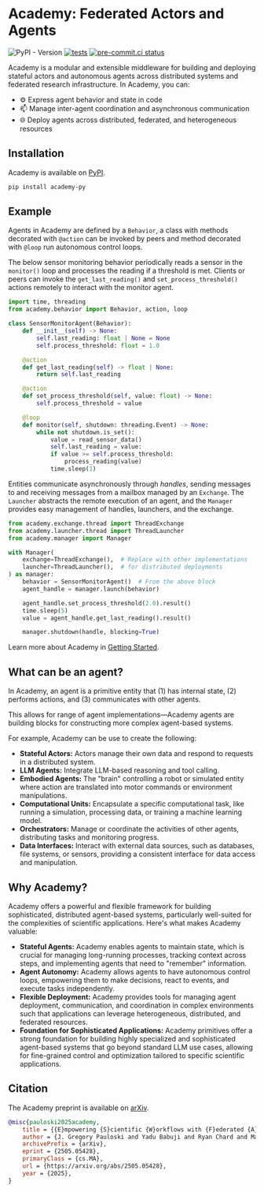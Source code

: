 # Academy: Federated Actors and Agents

![PyPI - Version](https://img.shields.io/pypi/v/academy-py)
[![tests](https://github.com/proxystore/academy/actions/workflows/tests.yml/badge.svg)](https://github.com/proxystore/academy/actions)
[![pre-commit.ci status](https://results.pre-commit.ci/badge/github/proxystore/academy/main.svg)](https://results.pre-commit.ci/latest/github/proxystore/academy/main)

Academy is a modular and extensible middleware for building and deploying stateful actors and autonomous agents across distributed systems and federated research infrastructure.
In Academy, you can:

* ⚙️  Express agent behavior and state in code
* 📫 Manage inter-agent coordination and asynchronous communication
* 🌐 Deploy agents across distributed, federated, and heterogeneous resources

## Installation

Academy is available on [PyPI](https://pypi.org/project/academy-py/).

```bash
pip install academy-py
```

## Example

Agents in Academy are defined by a `Behavior`, a class with methods decorated with `@action` can be invoked by peers and method decorated with `@loop` run autonomous control loops.

The below sensor monitoring behavior periodically reads a sensor in the `monitor()` loop and processes the reading if a threshold is met.
Clients or peers can invoke the `get_last_reading()` and `set_process_threshold()` actions remotely to interact with the monitor agent.

```python
import time, threading
from academy.behavior import Behavior, action, loop

class SensorMonitorAgent(Behavior):
    def __init__(self) -> None:
        self.last_reading: float | None = None
        self.process_threshold: float = 1.0

    @action
    def get_last_reading(self) -> float | None:
        return self.last_reading

    @action
    def set_process_threshold(self, value: float) -> None:
        self.process_threshold = value

    @loop
    def monitor(self, shutdown: threading.Event) -> None:
        while not shutdown.is_set():
            value = read_sensor_data()
            self.last_reading = value:
            if value >= self.process_threshold:
                process_reading(value)
            time.sleep(1)
```

Entities communicate asynchronously through *handles*, sending messages to and receiving messages from a mailbox managed by an `Exchange`.
The `Launcher` abstracts the remote execution of an agent, and the `Manager` provides easy management of handles, launchers, and the exchange.

```python
from academy.exchange.thread import ThreadExchange
from academy.launcher.thread import ThreadLauncher
from academy.manager import Manager

with Manager(
    exchange=ThreadExchange(),  # Replace with other implementations
    launcher=ThreadLauncher(),  # for distributed deployments
) as manager:
    behavior = SensorMonitorAgent()  # From the above block
    agent_handle = manager.launch(behavior)

    agent_handle.set_process_threshold(2.0).result()
    time.sleep(5)
    value = agent_handle.get_last_reading().result()

    manager.shutdown(handle, blocking=True)
```

Learn more about Academy in [Getting Started](https://academy.proxystore.dev/latest/get-started).

## What can be an agent?

In Academy, an agent is a primitive entity that (1) has internal state, (2) performs actions, and (3) communicates with other agents.

This allows for range of agent implementations—Academy agents are building blocks for constructing more complex agent-based systems.

For example, Academy can be use to create the following:

* **Stateful Actors:** Actors manage their own data and respond to requests in a distributed system.
* **LLM Agents:** Integrate LLM-based reasoning and tool calling.
* **Embodied Agents:** The "brain" controlling a robot or simulated entity where action are translated into motor commands or environment manipulations.
* **Computational Units:** Encapsulate a specific computational task, like running a simulation, processing data, or training a machine learning model.
* **Orchestrators:** Manage or coordinate the activities of other agents, distributing tasks and monitoring progress.
* **Data Interfaces:** Interact with external data sources, such as databases, file systems, or sensors, providing a consistent interface for data access and manipulation.

## Why Academy?

Academy offers a powerful and flexible framework for building sophisticated, distributed agent-based systems, particularly well-suited for the complexities of scientific applications.
Here's what makes Academy valuable:

* **Stateful Agents:** Academy enables agents to maintain state, which is crucial for managing long-running processes, tracking context across steps, and implementing agents that need to "remember" information.
* **Agent Autonomy:** Academy allows agents to have autonomous control loops, empowering them to make decisions, react to events, and execute tasks independently.
* **Flexible Deployment:** Academy provides tools for managing agent deployment, communication, and coordination in complex environments such that applications can leverage heterogeneous, distributed, and federated resources.
* **Foundation for Sophisticated Applications:** Academy primitives offer a strong foundation for building highly specialized and sophisticated agent-based systems that go beyond standard LLM use cases, allowing for fine-grained control and optimization tailored to specific scientific applications.

## Citation

The Academy preprint is available on [arXiv](https://arxiv.org/abs/2505.05428).

```bibtex
@misc{pauloski2025academy,
    title = {{E}mpowering {S}cientific {W}orkflows with {F}ederated {A}gents},
    author = {J. Gregory Pauloski and Yadu Babuji and Ryan Chard and Mansi Sakarvadia and Kyle Chard and Ian Foster},
    archivePrefix = {arXiv},
    eprint = {2505.05428},
    primaryClass = {cs.MA},
    url = {https://arxiv.org/abs/2505.05428},
    year = {2025},
}
```
